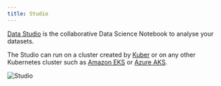 ```yaml
---
title: Studio
---
```


[Data Studio](/docs/studio) is the collaborative Data Science Notebook to analyse your datasets.

The Studio can run on a cluster created by [Kuber](/docs/kuber) or on any other Kubernetes cluster such as [Amazon EKS](https://aws.amazon.com/eks) or [Azure AKS](https://azure.microsoft.com/en-us/services/container-service).

![Studio](/images/datalayer/studio.svg "Studio")
